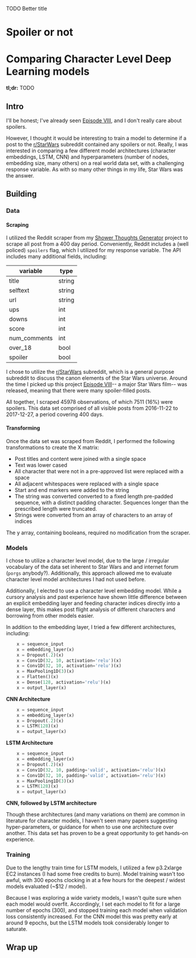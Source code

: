TODO Better title
# Spoiler or not
# Comparing Character Level Deep Learning models

**tl;dr:** TODO

## Intro

I'll be honest; I've already seen [Episode VIII](https://en.wikipedia.org/wiki/Star_Wars:_The_Last_Jedi), and I don't 
really care about spoilers.

However, I thought it would be interesting to train a model to determine if a post to the 
[r/StarWars](https://www.reddit.com/r/StarWars/) subreddit contained any spoilers or not. Really, I was interested in 
comparing a few different model architectures (character embeddings, LSTM, CNN) and hyperparameters (number of nodes, 
embedding size, many others) on a real world data set, with a challenging response variable. As with so many other 
things in my life, Star Wars was the answer. 

## Building

### Data

#### Scraping
I utilized the Reddit scraper from my [Shower Thoughts Generator](https://github.com/bjherger/Shower_thoughts_generator) 
project to scrape all post from a 400 day period. Conveniently, Reddit includes a (well policed) `spoilers` flag, which 
I utilized for my response variable. The API includes many additional fields, including:

| variable     | type   |
|--------------|--------|
| title        | string |
| selftext     | string |
| url          | string |
| ups          | int    |
| downs        | int    |
| score        | int    |
| num_comments | int    |
| over_18      | bool   |
| spoiler      | bool   |

I chose to utilize the [r/StarWars](https://www.reddit.com/r/StarWars/) subreddit, which is a general purpose subreddit 
to discuss the canon elements of the Star Wars universe. Around the time I picked up this project 
[Episode VIII](https://en.wikipedia.org/wiki/Star_Wars:_The_Last_Jedi)-- a major Star Wars film-- was released, meaning 
that there were many spoiler-filled posts.

All together, I scraped 45978 observations, of which 7511 (16%) were spoilers. This data set comprised of all visible 
posts from 2016-11-22 to 2017-12-27, a period covering 400 days.    

#### Transforming
Once the data set was scraped from Reddit, I performed the following transformations to create the X matrix:

 - Post titles and content were joined with a single space
 - Text was lower cased
 - All character that were not in a pre-approved list were replaced with a space
 - All adjacent whitespaces were replaced with a single space
 - Start and end markers were added to the string
 - The string was converted converted to a fixed length pre-padded sequence, with a distinct padding character. 
 Sequences longer than the prescribed length were truncated.
 - Strings were converted from an array of characters to an array of indices
 
The y array, containing booleans, required no modification from the scraper. 

### Models

I chose to utilize a character level model, due to the large / irregular vocabulary of the data set inherent to Star 
Wars and and internet forum (`porgs` anybody?). Additionally, this approach allowed me to evaluate character level model 
architectures I had not used before.
 
Additionally, I elected to use a character level embedding model. While a cursory analysis and past experience have 
shown little difference between an explicit embedding layer and feeding character indices directly into a dense layer, 
this makes post flight analysis of different characters and borrowing from other models easier. 

In addition to the embedding layer, I tried a few different architectures, including:

```python
    x = sequence_input
    x = embedding_layer(x)
    x = Dropout(.2)(x)
    x = Conv1D(32, 10, activation='relu')(x)
    x = Conv1D(32, 10, activation='relu')(x)
    x = MaxPooling1D(3)(x)
    x = Flatten()(x)
    x = Dense(128, activation='relu')(x)
    x = output_layer(x)
``` 
**CNN Architecture**

```python
    x = sequence_input
    x = embedding_layer(x)
    x = Dropout(.2)(x)
    x = LSTM(128)(x)
    x = output_layer(x)
```
**LSTM Architecture**

```python
    x = sequence_input
    x = embedding_layer(x)
    x = Dropout(.2)(x)
    x = Conv1D(32, 10, padding='valid', activation='relu')(x)
    x = Conv1D(32, 10, padding='valid', activation='relu')(x)
    x = MaxPooling1D(3)(x)
    x = LSTM(128)(x)
    x = output_layer(x)
```
**CNN, followed by LSTM architecture**

Though these architectures (and many variations on them) are common in literature for character models, I haven't seen 
many papers suggesting hyper-parameters, or guidance for when to use one architecture over another. This data set has 
proven to be a great opportunity to get hands-on experience.  

### Training

Due to the lengthy train time for LSTM models, I utilized a few p3.2xlarge EC2 instances (I had some free credits to 
burn). Model training wasn't too awful, with 300 epochs clocking in at a few hours for the deepest / widest models 
evaluated (~$12 / model).

Because I was exploring a wide variety models, I wasn't quite sure when each model would overfit. Accordingly, I set 
each model to fit for a large number of epochs (300), and stopped training each model when validation loss consistently 
increased. For the CNN model this was pretty early at around 9 epochs, but the LSTM models took considerably longer to 
saturate.  

## Wrap up